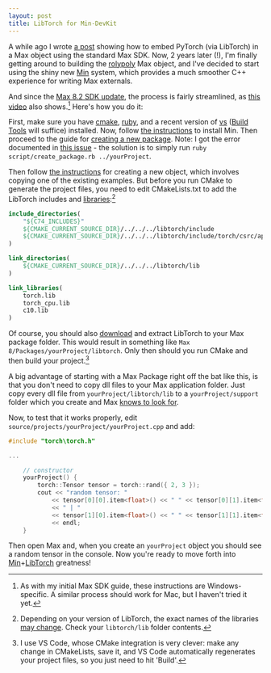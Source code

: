 ```yaml
---
layout: post
title: LibTorch for Min-DevKit
---
```


A while ago I wrote [a post](/2020/05/01/libtorch-max-external/) showing how to embed PyTorch (via LibTorch) in a Max object using the standard Max SDK.
Now, 2 years later (!), I'm finally getting around to building the [rolypoly](https://github.com/RVirmoors/rolypoly) Max object, and I've decided to start using the shiny new [Min](https://cycling74.github.io/min-devkit/) system, which provides a much smoother C++ experience for writing Max externals.

And since the [Max 8.2 SDK update](https://github.com/Cycling74/max-sdk/blob/main/README-8.2-update.md), the process is fairly streamlined, as [this video](https://youtu.be/il5WblTBUgs) also shows.[^1] Here's how you do it:

First, make sure you have [cmake](https://cmake.org/download/), [ruby](https://rubyinstaller.org/), and a recent version of [vs](https://visualstudio.microsoft.com/downloads/) ([Build Tools](https://visualstudio.microsoft.com/downloads/#build-tools-for-visual-studio-2022) will suffice) installed. Now, follow [the instructions](https://github.com/Cycling74/min-devkit) to install Min. Then proceed to the guide for [creating a new package](https://github.com/Cycling74/min-devkit/blob/main/HowTo-NewPackage.md). Note: I got the error documented in [this issue](https://github.com/Cycling74/min-devkit/issues/102#issuecomment-368548906) - the solution is to simply run `ruby script/create_package.rb ../yourProject`.

Then follow [the instructions](https://github.com/Cycling74/min-devkit/blob/main/HowTo-NewObject.md) for creating a new object, which involves copying one of the existing examples. But before you run CMake to generate the project files, you need to edit CMakeLists.txt to add the LibTorch includes and [libraries](https://stackoverflow.com/questions/24570916/add-external-libraries-to-cmakelist-txt-c):[^2]

```cmake
include_directories( 
	"${C74_INCLUDES}"
	${CMAKE_CURRENT_SOURCE_DIR}/../../../libtorch/include
	${CMAKE_CURRENT_SOURCE_DIR}/../../../libtorch/include/torch/csrc/api/include
)

link_directories(
	${CMAKE_CURRENT_SOURCE_DIR}/../../../libtorch/lib
)

link_libraries(
	torch.lib
	torch_cpu.lib
	c10.lib
)
```
Of course, you should also [download](https://pytorch.org/get-started/locally/) and extract LibTorch to your Max package folder. This would result in something like `Max 8/Packages/yourProject/libtorch`. Only then should you run CMake and then build your project.[^3]

A big advantage of starting with a Max Package right off the bat like this, is that you don't need to copy dll files to your Max application folder. Just copy every dll file from `yourProject/libtorch/lib` to a `yourProject/support` folder which you create and Max [knows to look for](https://docs.cycling74.com/max8/vignettes/packages).

Now, to test that it works properly, edit `source/projects/yourProject/yourProject.cpp` and add:
```c++
#include "torch\torch.h"

...

	// constructor
	yourProject() {
		torch::Tensor tensor = torch::rand({ 2, 3 });
		cout << "random tensor: " 
			<< tensor[0][0].item<float>() << " " << tensor[0][1].item<float>() << " " << tensor[0][2].item<float>() 
			<< " | " 
			<< tensor[1][0].item<float>() << " " << tensor[1][1].item<float>() << " " << tensor[1][2].item<float>()
			<< endl;
	}
```

Then open Max and, when you create an `yourProject` object you should see a random tensor in the console. Now you're ready to move forth into [Min](https://cycling74.github.io/min-devkit/)+[LibTorch](https://pytorch.org/cppdocs/frontend.html) greatness!

[^1]: As with my initial Max SDK guide, these instructions are Windows-specific. A similar process should work for Mac, but I haven't tried it yet.

[^2]: Depending on your version of LibTorch, the exact names of the libraries [may change](https://medium.com/@boonboontongbuasirilai/building-pytorch-c-integration-libtorch-with-ms-visual-studio-2017-44281f9921ea). Check your `libtorch/lib` folder contents.

[^3]: I use VS Code, whose CMake integration is very clever: make any change in CMakeLists, save it, and VS Code automatically regenerates your project files, so you just need to hit 'Build'.